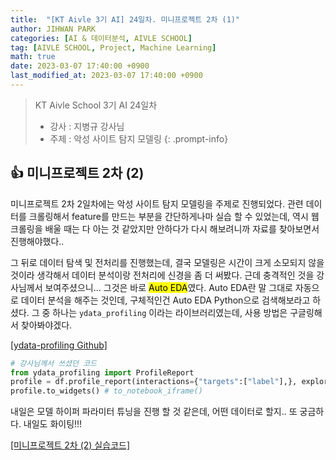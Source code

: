 ```yaml
---
title:  "[KT Aivle 3기 AI] 24일차. 미니프로젝트 2차 (1)"
author: JIHWAN PARK
categories: [AI & 데이터분석, AIVLE SCHOOL]
tag: [AIVLE SCHOOL, Project, Machine Learning]
math: true
date: 2023-03-07 17:40:00 +0900
last_modified_at: 2023-03-07 17:40:00 +0900
---
```

> KT Aivle School 3기 AI 24일차 
> - 강사 : 지병규 강사님
> - 주제 : 악성 사이트 탐지 모델링
{: .prompt-info}

## 👍 미니프로젝트 2차 (2) 
미니프로젝트 2차 2일차에는 악성 사이트 탐지 모델링을 주제로 진행되었다. 관련 데이터를 크롤링해서 feature를 만드는 부분을 간단하게나마 실습 할 수 있었는데, 역시 웹 크롤링을 배울 때는 다 아는 것 같았지만 안하다가 다시 해보려니까 자료를 찾아보면서 진행해야했다..

그 뒤로 데이터 탐색 및 전처리를 진행했는데, 결국 모델링은 시간이 크게 소모되지 않을 것이라 생각해서 데이터 분석이랑 전처리에 신경을 좀 더 써봤다. 근데 충격적인 것을 강사님께서 보여주셨으니... 그것은 바로 <mark>Auto EDA</mark>였다. Auto EDA란 말 그대로 자동으로 데이터 분석을 해주는 것인데, 구체적인건 Auto EDA Python으로 검색해보라고 하셨다. 그 중 하나는 `ydata_profiling` 이라는 라이브러리였는데, 사용 방법은 구글링해서 찾아봐야겠다.  

<a href='https://github.com/ydataai/ydata-profiling' target='_blank'>[ydata-profiling Github]</a>

```python
# 강사님께서 쓰셨던 코드
from ydata_profiling import ProfileReport
profile = df.profile_report(interactions={"targets":["label"],}, explorative=True)
profile.to_widgets() # to_notebook_iframe()
```

내일은 모델 하이퍼 파라미터 튜닝을 진행 할 것 같은데, 어떤 데이터로 할지.. 또 궁금하다. 내일도 화이팅!!!

<a href='https://github.com/Jihwan98/aivle_school/tree/main/2023.03.07_%EB%AF%B8%EB%8B%88%ED%94%84%EB%A1%9C%EC%A0%9D%ED%8A%B8%202%EC%B0%A8%20(2)' target='_blank'>[미니프로젝트 2차 (2) 실습코드]</a>
